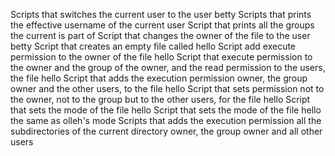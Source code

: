 Scripts that switches the current user to the user betty
Scripts that prints the effective username of the current user
Script that prints all the groups the current is part of
Script that changes the owner of the file to the user betty
Script that creates an empty file called hello
Script add execute permission to the owner of the file hello
Script that execute permission to the owner and the group of the owner, and the read permission to the users, the file hello
Script that adds the execution permission owner, the group owner and the other users, to the file hello
Script that sets permission not to the owner, not to the group but to the other users, for the file hello
Script that sets the mode of the file hello
Script that sets the mode of the file hello the same as olleh's mode
Scripts that adds the execution permission all the subdirectories of the current directory owner, the group owner and all other users

